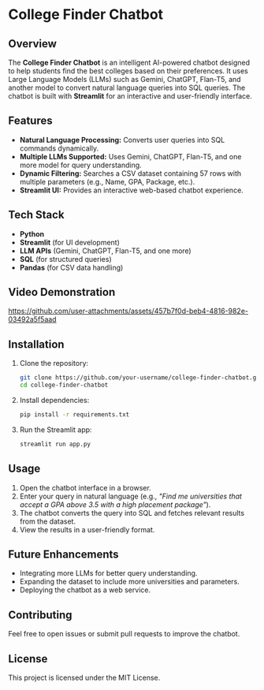 # College Finder Chatbot

## Overview
The **College Finder Chatbot** is an intelligent AI-powered chatbot designed to help students find the best colleges based on their preferences. It uses Large Language Models (LLMs) such as Gemini, ChatGPT, Flan-T5, and another model to convert natural language queries into SQL queries. The chatbot is built with **Streamlit** for an interactive and user-friendly interface.

## Features
- **Natural Language Processing:** Converts user queries into SQL commands dynamically.
- **Multiple LLMs Supported:** Uses Gemini, ChatGPT, Flan-T5, and one more model for query understanding.
- **Dynamic Filtering:** Searches a CSV dataset containing 57 rows with multiple parameters (e.g., Name, GPA, Package, etc.).
- **Streamlit UI:** Provides an interactive web-based chatbot experience.

## Tech Stack
- **Python**
- **Streamlit** (for UI development)
- **LLM APIs** (Gemini, ChatGPT, Flan-T5, and one more)
- **SQL** (for structured queries)
- **Pandas** (for CSV data handling)


## Video Demonstration


https://github.com/user-attachments/assets/457b7f0d-beb4-4816-982e-03492a5f5aad


## Installation
1. Clone the repository:
   ```sh
   git clone https://github.com/your-username/college-finder-chatbot.git
   cd college-finder-chatbot
   ```
2. Install dependencies:
   ```sh
   pip install -r requirements.txt
   ```
3. Run the Streamlit app:
   ```sh
   streamlit run app.py
   ```

## Usage
1. Open the chatbot interface in a browser.
2. Enter your query in natural language (e.g., *"Find me universities that accept a GPA above 3.5 with a high placement package"*).
3. The chatbot converts the query into SQL and fetches relevant results from the dataset.
4. View the results in a user-friendly format.


## Future Enhancements
- Integrating more LLMs for better query understanding.
- Expanding the dataset to include more universities and parameters.
- Deploying the chatbot as a web service.

## Contributing
Feel free to open issues or submit pull requests to improve the chatbot.

## License
This project is licensed under the MIT License.

